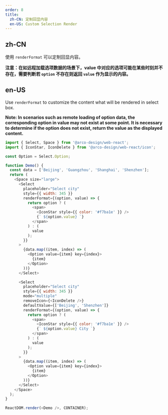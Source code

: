```yaml
---
order: 8
title:
  zh-CN: 定制回显内容
  en-US: Custom Selection Render
---
```


## zh-CN

使用 `renderFormat` 可以定制回显内容。

**注意：在如远程加载选项数据的场景下，value 中对应的选项可能在某些时刻并不存在，需要判断若 `option` 不存在则返回 `value` 作为显示的内容。**

## en-US

Use `renderFormat` to customize the content what will be rendered in select box.

**Note: In scenarios such as remote loading of option data, the corresponding option in value may not exist at some point. It is necessary to determine if the option does not exist, return the value as the displayed content.**

```js
import { Select, Space } from '@arco-design/web-react';
import { IconStar, IconDelete } from '@arco-design/web-react/icon';

const Option = Select.Option;

function Demo() {
  const data = ['Beijing', 'Guangzhou', 'Shanghai', 'Shenzhen'];
  return (
    <Space size="large">
      <Select
        placeholder="Select city"
        style={{ width: 345 }}
        renderFormat={(option, value) => {
          return option ? (
            <span>
              <IconStar style={{ color: '#f7ba1e' }} />
              {` ${option.value} `}
            </span>
          ) : (
            value
          );
        }}
      >
        {data.map((item, index) => (
          <Option value={item} key={index}>
            {item}
          </Option>
        ))}
      </Select>

      <Select
        placeholder="Select city"
        style={{ width: 345 }}
        mode="multiple"
        removeIcon={<IconDelete />}
        defaultValue={['Beijing', 'Shenzhen']}
        renderFormat={(option, value) => {
          return option ? (
            <span>
              <IconStar style={{ color: '#f7ba1e' }} />
              {` ${option.value} City `}
            </span>
          ) : (
            value
          );
        }}
      >
        {data.map((item, index) => (
          <Option value={item} key={index}>
            {item}
          </Option>
        ))}
      </Select>
    </Space>
  );
}

ReactDOM.render(<Demo />, CONTAINER);
```
